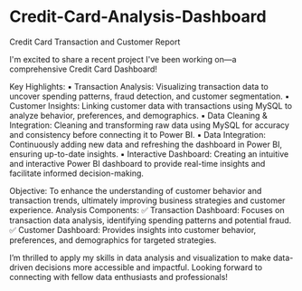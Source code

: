 # Credit-Card-Analysis-Dashboard
Credit Card Transaction and Customer Report

I'm excited to share a recent project I've been working on—a comprehensive Credit Card Dashboard!

Key Highlights: ▪️ Transaction Analysis: Visualizing transaction data to uncover spending patterns, fraud detection, and customer segmentation. ▪️ Customer Insights: Linking customer data with transactions using MySQL to analyze behavior, preferences, and demographics. ▪️ Data Cleaning & Integration: Cleaning and transforming raw data using MySQL for accuracy and consistency before connecting it to Power BI. ▪️ Data Integration: Continuously adding new data and refreshing the dashboard in Power BI, ensuring up-to-date insights. ▪️ Interactive Dashboard: Creating an intuitive and interactive Power BI dashboard to provide real-time insights and facilitate informed decision-making.

Objective: To enhance the understanding of customer behavior and transaction trends, ultimately improving business strategies and customer experience. Analysis Components: ✅ Transaction Dashboard: Focuses on transaction data analysis, identifying spending patterns and potential fraud. ✅ Customer Dashboard: Provides insights into customer behavior, preferences, and demographics for targeted strategies.

I’m thrilled to apply my skills in data analysis and visualization to make data-driven decisions more accessible and impactful. Looking forward to connecting with fellow data enthusiasts and professionals!
